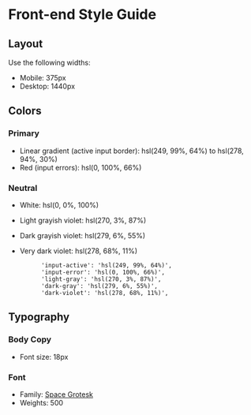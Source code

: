 # Front-end Style Guide

## Layout

Use the following widths:

- Mobile: 375px
- Desktop: 1440px

## Colors

### Primary

- Linear gradient (active input border): hsl(249, 99%, 64%) to hsl(278, 94%, 30%)
- Red (input errors): hsl(0, 100%, 66%)

### Neutral

- White: hsl(0, 0%, 100%)
- Light grayish violet: hsl(270, 3%, 87%)
- Dark grayish violet: hsl(279, 6%, 55%)
- Very dark violet: hsl(278, 68%, 11%)

            'input-active': 'hsl(249, 99%, 64%)',
            'input-error': 'hsl(0, 100%, 66%)',
            'light-gray': 'hsl(270, 3%, 87%)',
            'dark-gray': 'hsl(279, 6%, 55%)',
            'dark-violet': 'hsl(278, 68%, 11%)',

## Typography

### Body Copy

- Font size: 18px

### Font

- Family: [Space Grotesk](https://fonts.google.com/specimen/Space+Grotesk)
- Weights: 500
